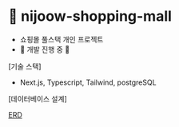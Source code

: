 # 👟 nijoow-shopping-mall
- 쇼핑몰 풀스택 개인 프로젝트
- 🚧 개발 진행 중 🚧

[기술 스택]
- Next.js, Typescript, Tailwind, postgreSQL

[데이터베이스 설계]

[ERD](https://www.erdcloud.com/p/p8BGu6A2vXGvmrGiH)

